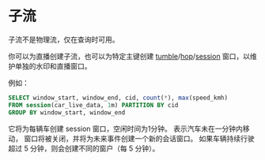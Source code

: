 # 子流

子流不是物理流，仅在查询时可用。

你可以为直播创建子流，也可以为特定主键创建 [tumble](functions_for_streaming#tumble)/[hop](functions_for_streaming#hop)/[session](functions_for_streaming#session) 窗口，以维护单独的水印和直播窗口。

例如：

```sql
SELECT window_start, window_end, cid, count(*), max(speed_kmh)
FROM session(car_live_data, 1m) PARTITION BY cid
GROUP BY window_start, window_end
```

它将为每辆车创建 session 窗口，空闲时间为1分钟。 表示汽车未在一分钟内移动， 窗口将被关闭，并将为未来事件创建一个新的会话窗口。 如果车辆持续行驶超过 5 分钟，则会创建不同的窗户（每 5 分钟）。